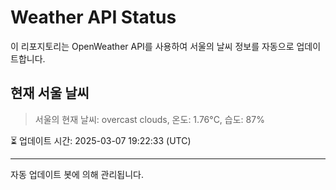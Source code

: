 
# Weather API Status

이 리포지토리는 OpenWeather API를 사용하여 서울의 날씨 정보를 자동으로 업데이트합니다.

## 현재 서울 날씨
> 서울의 현재 날씨: overcast clouds, 온도: 1.76°C, 습도: 87%

⏳ 업데이트 시간: 2025-03-07 19:22:33 (UTC)

---
자동 업데이트 봇에 의해 관리됩니다.
